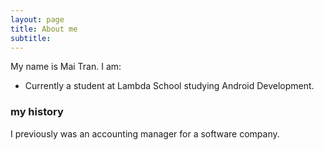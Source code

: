 ```yaml
---
layout: page
title: About me
subtitle: 
---
```


My name is Mai Tran. I am: 

- Currently a student at Lambda School studying Android Development.

### my history

I previously was an accounting manager for a software company.
